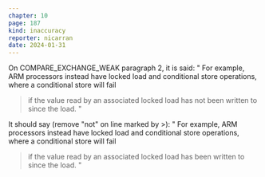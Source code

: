 ```yaml
---
chapter: 10
page: 187
kind: inaccuracy
reporter: nicarran
date: 2024-01-31
---
```


On COMPARE_EXCHANGE_WEAK paragraph 2, it is said:
"
For example, ARM processors instead have 
locked load and conditional store operations, where a conditional store will fail 
> if the value read by an associated locked load has not been written to since 
the load. 
"

It should say (remove "not" on line marked by >):
"
For example, ARM processors instead have 
locked load and conditional store operations, where a conditional store will fail
> if the value read by an associated locked load has been written to since 
the load.
"
